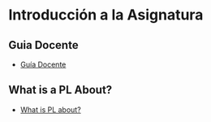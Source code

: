 # Introducción a la Asignatura

## Guia Docente

* [Guía Docente]({{site.baseurl}}/tema0-introduccion-a-pl/guia-docente.html)

## What is a PL About?

* [What is PL about?]({{site.baseurl}}/tema0-introduccion-a-pl/what-is-pla-about.html)